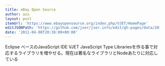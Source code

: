 ```yaml
---
title: eBay Open Source
author: azu
layout: post
itemUrl: 'https://www.ebayopensource.org/index.php/VJET/HomePage'
editJSONPath: 'https://github.com/jser/jser.info/edit/gh-pages/data/2011/04/index.json'
date: '2011-04-08T20:38:00+00:00'
---
```

Eclipse ベースのJavaScript IDE
VJET JavaScript Type Librariesを作る事で対応するライブラリを増やせる。現在は著名なライブラリとNodeあたりに対応している
